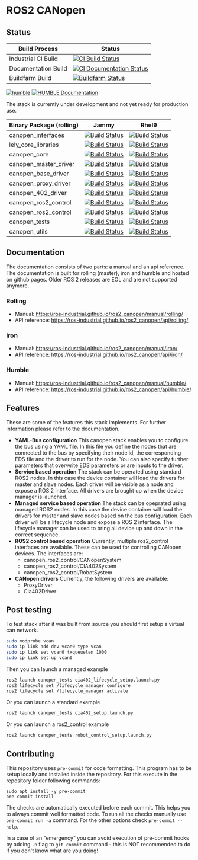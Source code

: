 # ROS2 CANopen

## Status

| Build Process | Status |
|---------------|--------|
| Industrial CI Build | [![CI Build Status](https://github.com/ros-industrial/ros2_canopen/workflows/rolling/badge.svg?branch=master)](https://github.com/ros-industrial/ros2_canopen/actions) |
| Documentation Build | [![CI Documentation Status](https://github.com/ros-industrial/ros2_canopen/workflows/Documentation/badge.svg?branch=master)](https://github.com/ros-industrial/ros2_canopen/actions) |
| Buildfarm Build | [![Buildfarm Status](https://build.ros2.org/job/Rdev__ros2_canopen__ubuntu_jammy_amd64/badge/icon)](https://build.ros2.org/job/Rdev__ros2_canopen__ubuntu_jammy_amd64/) |
[![humble](https://github.com/ros-industrial/ros2_canopen/actions/workflows/humble.yml/badge.svg)](https://github.com/ros-industrial/ros2_canopen/actions/workflows/humble.yml)
[![HUMBLE Documentation](https://github.com/ros-industrial/ros2_canopen/actions/workflows/humble_documentation.yml/badge.svg)](https://github.com/ros-industrial/ros2_canopen/actions/workflows/humble_documentation.yml)

The stack is currently under development and not yet ready for production use.

| Binary Package (rolling) | Jammy | Rhel9 |
|---------|-------|-------|
| canopen_interfaces | [![Build Status](https://build.ros2.org/job/Rbin_uJ64__canopen_interfaces__ubuntu_jammy_amd64__binary/badge/icon)](https://build.ros2.org/job/Rbin_uJ64__canopen_interfaces__ubuntu_jammy_amd64__binary/) | [![Build Status](https://build.ros2.org/job/Rbin_rhel_el964__canopen_interfaces__rhel_9_x86_64__binary/badge/icon)](https://build.ros2.org/job/Rbin_rhel_el964__canopen_interfaces__rhel_9_x86_64__binary/) |
| lely_core_libraries | [![Build Status](https://build.ros2.org/job/Rbin_uJ64__lely_core_libraries__ubuntu_jammy_amd64__binary/badge/icon)](https://build.ros2.org/job/Rbin_uJ64__lely_core_libraries__ubuntu_jammy_amd64__binary/) | [![Build Status](https://build.ros2.org/job/Rbin_rhel_el964__lely_core_libraries__rhel_9_x86_64__binary/badge/icon)](https://build.ros2.org/job/Rbin_rhel_el964__lely_core_libraries__rhel_9_x86_64__binary/) |
| canopen_core | [![Build Status](https://build.ros2.org/job/Rbin_uJ64__canopen_core__ubuntu_jammy_amd64__binary/badge/icon)](https://build.ros2.org/job/Rbin_uJ64__canopen_core__ubuntu_jammy_amd64__binary/) | [![Build Status](https://build.ros2.org/job/Rbin_rhel_el964__canopen_core__rhel_9_x86_64__binary/badge/icon)](https://build.ros2.org/job/Rbin_rhel_el964__canopen_core__rhel_9_x86_64__binary/) |
| canopen_master_driver | [![Build Status](https://build.ros2.org/job/Rbin_uJ64__canopen_master_driver__ubuntu_jammy_amd64__binary/badge/icon)](https://build.ros2.org/job/Rbin_uJ64__canopen_master_driver__ubuntu_jammy_amd64__binary/) | [![Build Status](https://build.ros2.org/job/Rbin_rhel_el964__canopen_master_driver__rhel_9_x86_64__binary/badge/icon)](https://build.ros2.org/job/Rbin_rhel_el964__canopen_master_driver__rhel_9_x86_64__binary/) |
| canopen_base_driver | [![Build Status](https://build.ros2.org/job/Rbin_uJ64__canopen_base_driver__ubuntu_jammy_amd64__binary/badge/icon)](https://build.ros2.org/job/Rbin_uJ64__canopen_base_driver__ubuntu_jammy_amd64__binary/) | [![Build Status](https://build.ros2.org/job/Rbin_rhel_el964__canopen_base_driver__rhel_9_x86_64__binary/badge/icon)](https://build.ros2.org/job/Rbin_rhel_el964__canopen_base_driver__rhel_9_x86_64__binary/) |
| canopen_proxy_driver | [![Build Status](https://build.ros2.org/job/Rbin_uJ64__canopen_proxy_driver__ubuntu_jammy_amd64__binary/badge/icon)](https://build.ros2.org/job/Rbin_uJ64__canopen_proxy_driver__ubuntu_jammy_amd64__binary/) | [![Build Status](https://build.ros2.org/job/Rbin_rhel_el964__canopen_proxy_driver__rhel_9_x86_64__binary/badge/icon)](https://build.ros2.org/job/Rbin_rhel_el964__canopen_proxy_driver__rhel_9_x86_64__binary/) |
| canopen_402_driver | [![Build Status](https://build.ros2.org/job/Rbin_uJ64__canopen_402_driver__ubuntu_jammy_amd64__binary/badge/icon)](https://build.ros2.org/job/Rbin_uJ64__canopen_402_driver__ubuntu_jammy_amd64__binary/) | [![Build Status](https://build.ros2.org/job/Rbin_rhel_el964__canopen_402_driver__rhel_9_x86_64__binary/badge/icon)](https://build.ros2.org/job/Rbin_rhel_el964__canopen_402_driver__rhel_9_x86_64__binary/) |
| canopen_ros2_control | [![Build Status](https://build.ros2.org/job/Rbin_uJ64__canopen_ros2_control__ubuntu_jammy_amd64__binary/badge/icon)](https://build.ros2.org/job/Rbin_uJ64__canopen_ros2_control__ubuntu_jammy_amd64__binary/) | [![Build Status](https://build.ros2.org/job/Rbin_rhel_el964__canopen_ros2_control__rhel_9_x86_64__binary/badge/icon)](https://build.ros2.org/job/Rbin_rhel_el964__canopen_ros2_control__rhel_9_x86_64__binary/) |
| canopen_ros2_control | [![Build Status](https://build.ros2.org/job/Rbin_uJ64__canopen_ros2_controllers__ubuntu_jammy_amd64__binary/badge/icon)](https://build.ros2.org/job/Rbin_uJ64__canopen_ros2_controllers__ubuntu_jammy_amd64__binary/) | [![Build Status](https://build.ros2.org/job/Rbin_rhel_el964__canopen_ros2_controllers__rhel_9_x86_64__binary/badge/icon)](https://build.ros2.org/job/Rbin_rhel_el964__canopen_ros2_controllers__rhel_9_x86_64__binary/) |
| canopen_tests | [![Build Status](https://build.ros2.org/job/Rbin_uJ64__canopen_tests__ubuntu_jammy_amd64__binary/badge/icon)](https://build.ros2.org/job/Rbin_uJ64__canopen_tests__ubuntu_jammy_amd64__binary/) | [![Build Status](https://build.ros2.org/job/Rbin_rhel_el964__canopen_tests__rhel_9_x86_64__binary/badge/icon)](https://build.ros2.org/job/Rbin_rhel_el964__canopen_tests__rhel_9_x86_64__binary/) |
| canopen_utils | [![Build Status](https://build.ros2.org/job/Rbin_uJ64__canopen_utils__ubuntu_jammy_amd64__binary/badge/icon)](https://build.ros2.org/job/Rbin_uJ64__canopen_utils__ubuntu_jammy_amd64__binary/) | [![Build Status](https://build.ros2.org/job/Rbin_rhel_el964__canopen_utils__rhel_9_x86_64__binary/badge/icon)](https://build.ros2.org/job/Rbin_rhel_el964__canopen_utils__rhel_9_x86_64__binary/) |

## Documentation
The documentation consists of two parts: a manual and an api reference.
The documentation is built for rolling (master), iron and humble and hosted on github pages.
Older ROS 2 releases are EOL and are not supported anymore.

### Rolling
* Manual: https://ros-industrial.github.io/ros2_canopen/manual/rolling/
* API reference: https://ros-industrial.github.io/ros2_canopen/api/rolling/

### Iron
* Manual: https://ros-industrial.github.io/ros2_canopen/manual/iron/
* API reference: https://ros-industrial.github.io/ros2_canopen/api/iron/

### Humble
* Manual: https://ros-industrial.github.io/ros2_canopen/manual/humble/
* API reference: https://ros-industrial.github.io/ros2_canopen/api/humble/

## Features
These are some of the features this stack implements. For further information please refer to the documentation.

* **YAML-Bus configuration**
  This canopen stack enables you to configure the bus using a YAML file. In this file you define the nodes that are connected to the bus by specifying their node id, the corresponding EDS file and the driver to run for the node. You can also specify further parameters that overwrite EDS parameters or are inputs to the driver.
* **Service based operation**
  The stack can be operated using standard ROS2 nodes. In this case the device container will load the drivers for master and slave nodes. Each driver will be visible as a
  node and expose a ROS 2 interface. All drivers are brought up when the device manager is launched.
* **Managed service based operation**
  The stack can be opeprated using managed ROS2 nodes. In
  this case the device container will load the drivers for master and slave nodes based on the bus configuration. Each driver will be a lifecycle node and expose a ROS 2 interface. The lifecycle manager can be used to bring all
  device up and down in the correct sequence.
* **ROS2 control based operation**
  Currently, multiple ros2_control interfaces are available. These can be used for controlling CANopen devices. The interfaces are:
  * canopen_ros2_control/CANopenSystem
  * canopen_ros2_control/CIA402System
  * canopen_ros2_control/RobotSystem
* **CANopen drivers**
  Currently, the following drivers are available:
    * ProxyDriver
    * Cia402Driver


## Post testing
To test stack after it was built from source you should first setup a virtual can network.
```bash
sudo modprobe vcan
sudo ip link add dev vcan0 type vcan
sudo ip link set vcan0 txqueuelen 1000
sudo ip link set up vcan0
```
Then you can launch a managed example
```bash
ros2 launch canopen_tests cia402_lifecycle_setup.launch.py
ros2 lifecycle set /lifecycle_manager configure
ros2 lifecycle set /lifecycle_manager activate
```

Or you can launch a standard example
```bash
ros2 launch canopen_tests cia402_setup.launch.py
```

Or you can launch a ros2_control example
```bash
ros2 launch canopen_tests robot_control_setup.launch.py
```

## Contributing
This repository uses `pre-commit` for code formatting.
This program has to be setup locally and installed inside the repository.
For this execute in the repository folder following commands:
```
sudo apt install -y pre-commit
pre-commit install
```
The checks are automatically executed before each commit.
This helps you to always commit well formatted code.
To run all the checks manually use `pre-commit run -a` command.
For the other options check `pre-commit --help`.

In a case of an "emergency" you can avoid execution of pre-commit hooks by adding `-n` flag to `git commit` command - this is NOT recommended to do if you don't know what are you doing!
